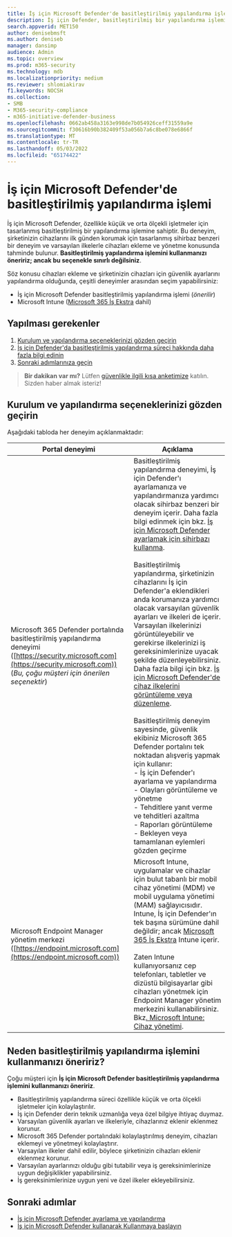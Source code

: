 ```yaml
---
title: İş için Microsoft Defender'de basitleştirilmiş yapılandırma işlemi
description: İş için Defender, basitleştirilmiş bir yapılandırma işlemiyle iş zamanınızı kurtarır. nasıl çalıştığını görün ve işinizi ilk günden koruyun.
search.appverid: MET150
author: denisebmsft
ms.author: deniseb
manager: dansimp
audience: Admin
ms.topic: overview
ms.prod: m365-security
ms.technology: mdb
ms.localizationpriority: medium
ms.reviewer: shlomiakirav
f1.keywords: NOCSH
ms.collection:
- SMB
- M365-security-compliance
- m365-initiative-defender-business
ms.openlocfilehash: 0662ab458a3163e998de7b054926ceff31559a9e
ms.sourcegitcommit: f30616b90b382409f53a056b7a6c8be078e6866f
ms.translationtype: MT
ms.contentlocale: tr-TR
ms.lasthandoff: 05/03/2022
ms.locfileid: "65174422"
---
```

# <a name="the-simplified-configuration-process-in-microsoft-defender-for-business"></a>İş için Microsoft Defender'de basitleştirilmiş yapılandırma işlemi

İş için Microsoft Defender, özellikle küçük ve orta ölçekli işletmeler için tasarlanmış basitleştirilmiş bir yapılandırma işlemine sahiptir. Bu deneyim, şirketinizin cihazlarını ilk günden korumak için tasarlanmış sihirbaz benzeri bir deneyim ve varsayılan ilkelerle cihazları ekleme ve yönetme konusunda tahminde bulunur. **Basitleştirilmiş yapılandırma işlemini kullanmanızı öneririz; ancak bu seçenekle sınırlı değilsiniz**.

Söz konusu cihazları ekleme ve şirketinizin cihazları için güvenlik ayarlarını yapılandırma olduğunda, çeşitli deneyimler arasından seçim yapabilirsiniz: 

- İş için Microsoft Defender basitleştirilmiş yapılandırma işlemi (*önerilir*) 
- Microsoft Intune ([Microsoft 365 İş Ekstra](../../business-premium/index.md) dahil)

## <a name="what-to-do"></a>Yapılması gerekenler

1. [Kurulum ve yapılandırma seçeneklerinizi gözden geçirin](#review-your-setup-and-configuration-options)
2. [İş için Defender'da basitleştirilmiş yapılandırma süreci hakkında daha fazla bilgi edinin](#why-we-recommend-using-the-simplified-configuration-process)
3. [Sonraki adımlarınıza geçin](#next-steps)

>
> **Bir dakikan var mı?**
> Lütfen <a href="https://microsoft.qualtrics.com/jfe/form/SV_0JPjTPHGEWTQr4y" target="_blank">güvenlikle ilgili kısa anketimize</a> katılın. Sizden haber almak isteriz!
>

## <a name="review-your-setup-and-configuration-options"></a>Kurulum ve yapılandırma seçeneklerinizi gözden geçirin

Aşağıdaki tabloda her deneyim açıklanmaktadır:

| Portal deneyimi  | Açıklama  |
|---------|---------|
| Microsoft 365 Defender portalında basitleştirilmiş yapılandırma deneyimi ([https://security.microsoft.com](https://security.microsoft.com)) <br/>(*Bu, çoğu müşteri için önerilen seçenektir*)  | Basitleştirilmiş yapılandırma deneyimi, İş için Defender'ı ayarlamanıza ve yapılandırmanıza yardımcı olacak sihirbaz benzeri bir deneyim içerir. Daha fazla bilgi edinmek için bkz. [İş için Microsoft Defender ayarlamak için sihirbazı kullanma](mdb-use-wizard.md).<br/><br/>Basitleştirilmiş yapılandırma, şirketinizin cihazlarını İş için Defender'a eklendikleri anda korumanıza yardımcı olacak varsayılan güvenlik ayarları ve ilkeleri de içerir. Varsayılan ilkelerinizi görüntüleyebilir ve gerekirse ilkelerinizi iş gereksinimlerinize uyacak şekilde düzenleyebilirsiniz. Daha fazla bilgi için bkz. [İş için Microsoft Defender'de cihaz ilkelerini görüntüleme veya düzenleme](mdb-view-edit-policies.md).<br/><br/>Basitleştirilmiş deneyim sayesinde, güvenlik ekibiniz Microsoft 365 Defender portalını tek noktadan alışveriş yapmak için kullanır: <br/>- İş için Defender'ı ayarlama ve yapılandırma <br/>- Olayları görüntüleme ve yönetme<br/>- Tehditlere yanıt verme ve tehditleri azaltma<br/>- Raporları görüntüleme<br/>- Bekleyen veya tamamlanan eylemleri gözden geçirme  |
| Microsoft Endpoint Manager yönetim merkezi ([https://endpoint.microsoft.com](https://endpoint.microsoft.com))  | Microsoft Intune, uygulamalar ve cihazlar için bulut tabanlı bir mobil cihaz yönetimi (MDM) ve mobil uygulama yönetimi (MAM) sağlayıcısıdır. Intune, İş için Defender'ın tek başına sürümüne dahil değildir; ancak [Microsoft 365 İş Ekstra](../../business-premium/index.md) Intune içerir.<br/><br/>Zaten Intune kullanıyorsanız cep telefonları, tabletler ve dizüstü bilgisayarlar gibi cihazları yönetmek için Endpoint Manager yönetim merkezini kullanabilirsiniz. Bkz[. Microsoft Intune: Cihaz yönetimi](/mem/intune/fundamentals/what-is-device-management). |

## <a name="why-we-recommend-using-the-simplified-configuration-process"></a>Neden basitleştirilmiş yapılandırma işlemini kullanmanızı öneririz?

Çoğu müşteri için **İş için Microsoft Defender basitleştirilmiş yapılandırma işlemini kullanmanızı öneririz**. 

- Basitleştirilmiş yapılandırma süreci özellikle küçük ve orta ölçekli işletmeler için kolaylaştırılır. 
- İş için Defender derin teknik uzmanlığa veya özel bilgiye ihtiyaç duymaz. 
- Varsayılan güvenlik ayarları ve ilkeleriyle, cihazlarınız eklenir eklenmez korunur.
- Microsoft 365 Defender portalındaki kolaylaştırılmış deneyim, cihazları eklemeyi ve yönetmeyi kolaylaştırır. 
- Varsayılan ilkeler dahil edilir, böylece şirketinizin cihazları eklenir eklenmez korunur.
- Varsayılan ayarlarınızı olduğu gibi tutabilir veya iş gereksinimlerinize uygun değişiklikler yapabilirsiniz. 
- İş gereksinimlerinize uygun yeni ve özel ilkeler ekleyebilirsiniz.

## <a name="next-steps"></a>Sonraki adımlar

- [İş için Microsoft Defender ayarlama ve yapılandırma](mdb-setup-configuration.md)
- [İş için Microsoft Defender kullanarak Kullanmaya başlayın](mdb-get-started.md)
